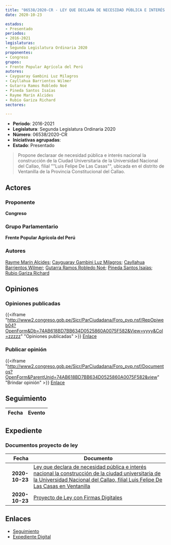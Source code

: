 ```yaml
---
title: "06538/2020-CR - LEY QUE DECLARA DE NECESIDAD PÚBLICA E INTERÉS NACIONAL, LA CONSTRUCCIÓN DE LA CIUDAD UNIVERSITARIA DE LA UNIVERSIDAD NACIONAL DEL CALLAO, FILIAL 'LUIS FELIPE DE LAS CASAS' EN VENTANILLA"
date: 2020-10-23

estados:
- Presentado
periodos:
- 2016-2021
legislaturas:
- Segunda Legislatura Ordinaria 2020
proponentes:
- Congreso
grupos:
- Frente Popular Agrícola del Perú
autores:
- Cayguaray Gambini Luz Milagros
- Cayllahua Barrientos Wilmer
- Gutarra Ramos Robledo Noé
- Pineda Santos Isaías
- Rayme Marín Alcides
- Rubio Gariza Richard
sectores:

---
```

- **Periodo**: 2016-2021
- **Legislatura**: Segunda Legislatura Ordinaria 2020
- **Número**: 06538/2020-CR
- **Iniciativas agrupadas**: 
- **Estado**: Presentado

> Propone declaraar de necesidad pública e interés nacional la construcción de la Ciudad Universitaria de la Universidad Nacional del Callao, filial ""Luis Felipe De Las Casas"", ubicada en el distrito de Ventanilla de la Provincia Constitucional del Callao.


## Actores

### Proponente

**Congreso**

### Grupo Parlamentario

**Frente Popular Agrícola del Perú**

### Autores

[Rayme Marín Alcides](mailto:mailto:arayme@congreso.gob.pe); [Cayguaray Gambini Luz Milagros](mailto:mailto:lcayguaray@congreso.gob.pe); [Cayllahua Barrientos Wilmer](mailto:mailto:wcayllahua@congreso.gob.pe); [Gutarra Ramos Robledo Noé](mailto:mailto:rgutarra@congreso.gob.pe); [Pineda Santos Isaías](mailto:mailto:ipineda@congreso.gob.pe); [Rubio Gariza Richard](mailto:mailto:rrubio@congreso.gob.pe)

## Opiniones

### Opiniones publicadas

{{<iframe "http://www2.congreso.gob.pe/Sicr/ParCiudadana/Foro_pvp.nsf/RepOpiweb04?OpenForm&Db=74AB618BD7BB634D0525860A0075F582&View=yyyy&Col=zzzzz" "Opiniones publicadas" >}}
[Enlace](http://www2.congreso.gob.pe/Sicr/ParCiudadana/Foro_pvp.nsf/RepOpiweb04?OpenForm&Db=74AB618BD7BB634D0525860A0075F582&View=yyyy&Col=zzzzz)

### Publicar opinión

{{<iframe "http://www2.congreso.gob.pe/Sicr/ParCiudadana/Foro_pvp.nsf/Documentos?OpenForm&ParentUnid=74AB618BD7BB634D0525860A0075F582&view" "Brindar opinión" >}}
[Enlace](http://www2.congreso.gob.pe/Sicr/ParCiudadana/Foro_pvp.nsf/Documentos?OpenForm&ParentUnid=74AB618BD7BB634D0525860A0075F582&view)


## Seguimiento

| Fecha | Evento |
|------:|--------|


## Expediente

### Documentos proyecto de ley

| Fecha | Documento |
|------:|-----------|
| **2020-10-23** | [Ley que declara de necesidad pública e interés nacional la construcción de la ciudad universitaria de la Universidad Nacional del Callao, filial Luis Felipe De Las Casas en Ventanilla](http://www.leyes.congreso.gob.pe/Documentos/2016_2021/Proyectos_de_Ley_y_de_Resoluciones_Legislativas/PL06538-20201023.pdf) |
| **2020-10-23** | [Proyecto de Ley con Firmas Digitales](http://www.leyes.congreso.gob.pe/Documentos/2016_2021/Proyectos_de_Ley_y_de_Resoluciones_Legislativas/Proyectos_Firmas_digitales/PL06538.pdf) |

## Enlaces

- [Seguimiento](http://www2.congreso.gob.pe/Sicr/TraDocEstProc/CLProLey2016.nsf/f7fff46988ca05b1052578e100829cc7/14eb50e9b8e68b0b0525860b00056d45?OpenDocument)
- [Expediente Digital](http://www2.congreso.gob.pe/Sicr/TraDocEstProc/Expvirt_2011.nsf/visbusqptramdoc1621/06538?opendocument)


